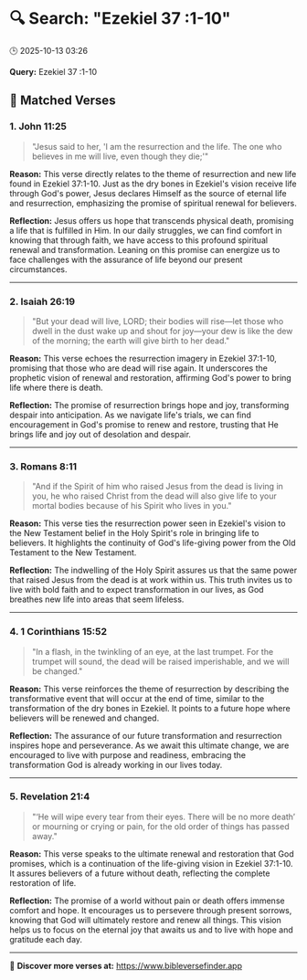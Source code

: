 # 🔍 Search: "Ezekiel 37 :1-10"
🕒 2025-10-13 03:26

**Query:** Ezekiel 37 :1-10

## 📖 Matched Verses

### 1. John 11:25
> "Jesus said to her, 'I am the resurrection and the life. The one who believes in me will live, even though they die;'"

**Reason:** This verse directly relates to the theme of resurrection and new life found in Ezekiel 37:1-10. Just as the dry bones in Ezekiel's vision receive life through God's power, Jesus declares Himself as the source of eternal life and resurrection, emphasizing the promise of spiritual renewal for believers.

**Reflection:** Jesus offers us hope that transcends physical death, promising a life that is fulfilled in Him. In our daily struggles, we can find comfort in knowing that through faith, we have access to this profound spiritual renewal and transformation. Leaning on this promise can energize us to face challenges with the assurance of life beyond our present circumstances.

---

### 2. Isaiah 26:19
> "But your dead will live, LORD; their bodies will rise—let those who dwell in the dust wake up and shout for joy—your dew is like the dew of the morning; the earth will give birth to her dead."

**Reason:** This verse echoes the resurrection imagery in Ezekiel 37:1-10, promising that those who are dead will rise again. It underscores the prophetic vision of renewal and restoration, affirming God's power to bring life where there is death.

**Reflection:** The promise of resurrection brings hope and joy, transforming despair into anticipation. As we navigate life's trials, we can find encouragement in God's promise to renew and restore, trusting that He brings life and joy out of desolation and despair.

---

### 3. Romans 8:11
> "And if the Spirit of him who raised Jesus from the dead is living in you, he who raised Christ from the dead will also give life to your mortal bodies because of his Spirit who lives in you."

**Reason:** This verse ties the resurrection power seen in Ezekiel's vision to the New Testament belief in the Holy Spirit's role in bringing life to believers. It highlights the continuity of God's life-giving power from the Old Testament to the New Testament.

**Reflection:** The indwelling of the Holy Spirit assures us that the same power that raised Jesus from the dead is at work within us. This truth invites us to live with bold faith and to expect transformation in our lives, as God breathes new life into areas that seem lifeless.

---

### 4. 1 Corinthians 15:52
> "In a flash, in the twinkling of an eye, at the last trumpet. For the trumpet will sound, the dead will be raised imperishable, and we will be changed."

**Reason:** This verse reinforces the theme of resurrection by describing the transformative event that will occur at the end of time, similar to the transformation of the dry bones in Ezekiel. It points to a future hope where believers will be renewed and changed.

**Reflection:** The assurance of our future transformation and resurrection inspires hope and perseverance. As we await this ultimate change, we are encouraged to live with purpose and readiness, embracing the transformation God is already working in our lives today.

---

### 5. Revelation 21:4
> "‘He will wipe every tear from their eyes. There will be no more death’ or mourning or crying or pain, for the old order of things has passed away."

**Reason:** This verse speaks to the ultimate renewal and restoration that God promises, which is a continuation of the life-giving vision in Ezekiel 37:1-10. It assures believers of a future without death, reflecting the complete restoration of life.

**Reflection:** The promise of a world without pain or death offers immense comfort and hope. It encourages us to persevere through present sorrows, knowing that God will ultimately restore and renew all things. This vision helps us to focus on the eternal joy that awaits us and to live with hope and gratitude each day.

---

🔗 **Discover more verses at:** https://www.bibleversefinder.app
